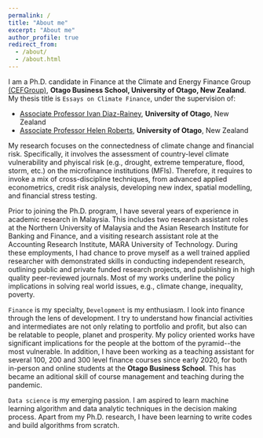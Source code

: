 ```yaml
---
permalink: /
title: "About me"
excerpt: "About me"
author_profile: true
redirect_from: 
  - /about/
  - /about.html
---
```


I am a Ph.D. candidate in Finance at the Climate and Energy Finance Group [(CEFGroup)](https://blogs.otago.ac.nz/cefg/about-us/), **Otago Business School, University of Otago, New Zealand**. My thesis title is `Essays on Climate Finance`, under the supervision of: 
* [Associate Professor Ivan Diaz-Rainey](https://www.otago.ac.nz/accountancyfinance/staff/otago032953.html), **University of Otago**, New Zealand
* [Associate Professor Helen Roberts](https://www.otago.ac.nz/accountancyfinance/staff/helenroberts.html), **University of Otago**, New Zealand

My research focuses on the connectedness of climate change and financial risk. Specifically, it involves the assessment of country-level climate vulnerability and phyiscal risk (e.g., drought, extreme temperature, flood, storm, etc.) on the microfinance institutions (MFIs). Therefore, it requires to invoke a mix of cross-discipline techniques, from advanced applied econometrics, credit risk analysis, developing new index, spatial modelling, and financial stress testing.

Prior to joining the Ph.D. program, I have several years of experience in academic research in Malaysia. This includes two research assistant roles at the Northern University of Malaysia and the Asian Research Institute for Banking and Finance, and a visiting research assistant role at the Accounting Research Institute, MARA University of Technology. During these employments, I had chance to prove myself as a well trained applied researcher with demonstrated skills in conducting independent research, outlining public and private funded research projects, and publishing in high quality peer-reviewed journals. Most of my works underline the policy implications in solving real world issues, e.g., climate change, inequality, poverty. 

`Finance` is my specialty, `Development` is my enthusiasm. I look into finance through the lens of development. I try to understand how financial activities and intermediates are not only relating to portfolio and profit, but also can be relatable to people, planet and prosperity. My policy oriented works have significant implications for the people at the bottom of the pyramid--the most vulnerable. In addition, I have been working as a teaching assistant for several 100, 200 and 300 level finance courses since early 2020, for both in-person and online students at the **Otago Business School**. This has became an aditional skill of course management and teaching during the pandemic.

`Data science` is my emerging passion. I am aspired to learn machine learning algorithm and data analytic techniques in the decision making process. Apart from my Ph.D. research, I have been learning to write codes and build algorithms from scratch.
